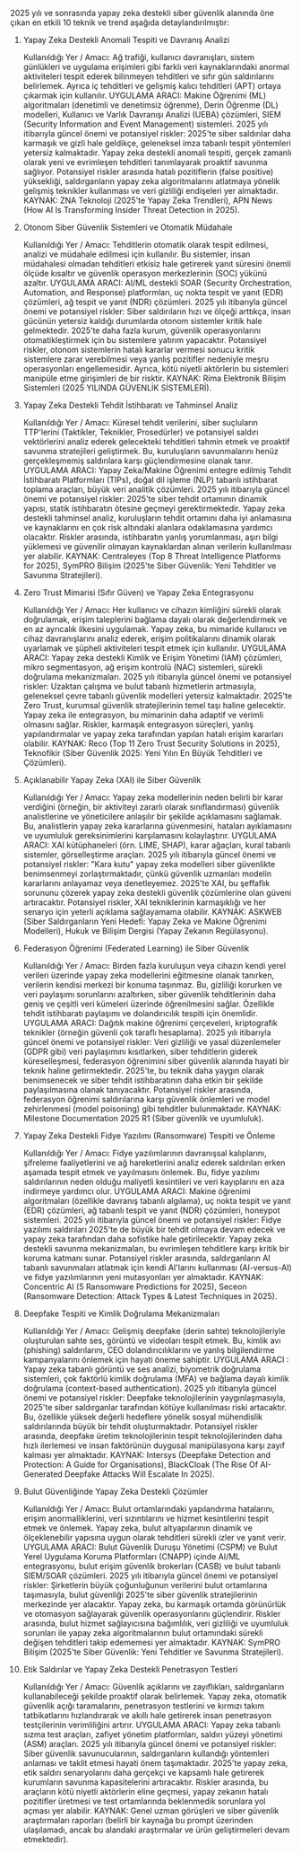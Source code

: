 2025 yılı ve sonrasında yapay zeka destekli siber güvenlik alanında öne çıkan en etkili 10 teknik ve trend aşağıda detaylandırılmıştır:
1. Yapay Zeka Destekli Anomali Tespiti ve Davranış Analizi

    Kullanıldığı Yer / Amacı: Ağ trafiği, kullanıcı davranışları, sistem günlükleri ve uygulama erişimleri gibi farklı veri kaynaklarındaki anormal aktiviteleri tespit ederek bilinmeyen tehditleri ve sıfır gün saldırılarını belirlemek. Ayrıca iç tehditleri ve gelişmiş kalıcı tehditleri (APT) ortaya çıkarmak için kullanılır.
    UYGULAMA ARACI: Makine Öğrenimi (ML) algoritmaları (denetimli ve denetimsiz öğrenme), Derin Öğrenme (DL) modelleri, Kullanıcı ve Varlık Davranışı Analizi (UEBA) çözümleri, SIEM (Security Information and Event Management) sistemleri.
    2025 yılı itibarıyla güncel önemi ve potansiyel riskler: 2025'te siber saldırılar daha karmaşık ve gizli hale geldikçe, geleneksel imza tabanlı tespit yöntemleri yetersiz kalmaktadır. Yapay zeka destekli anomali tespiti, gerçek zamanlı olarak yeni ve evrimleşen tehditleri tanımlayarak proaktif savunma sağlıyor. Potansiyel riskler arasında hatalı pozitiflerin (false positive) yüksekliği, saldırganların yapay zeka algoritmalarını atlatmaya yönelik gelişmiş teknikler kullanması ve veri gizliliği endişeleri yer almaktadır.
     KAYNAK: ZNA Teknoloji (2025'te Yapay Zeka Trendleri), APN News (How AI Is Transforming Insider Threat Detection in 2025).

2. Otonom Siber Güvenlik Sistemleri ve Otomatik Müdahale

    Kullanıldığı Yer / Amacı: Tehditlerin otomatik olarak tespit edilmesi, analizi ve müdahale edilmesi için kullanılır. Bu sistemler, insan müdahalesi olmadan tehditleri etkisiz hale getirerek yanıt süresini önemli ölçüde kısaltır ve güvenlik operasyon merkezlerinin (SOC) yükünü azaltır.
    UYGULAMA ARACI: AI/ML destekli SOAR (Security Orchestration, Automation, and Response) platformları, uç nokta tespit ve yanıt (EDR) çözümleri, ağ tespit ve yanıt (NDR) çözümleri.
    2025 yılı itibarıyla güncel önemi ve potansiyel riskler: Siber saldırıların hızı ve ölçeği arttıkça, insan gücünün yetersiz kaldığı durumlarda otonom sistemler kritik hale gelmektedir. 2025'te daha fazla kurum, güvenlik operasyonlarını otomatikleştirmek için bu sistemlere yatırım yapacaktır. Potansiyel riskler, otonom sistemlerin hatalı kararlar vermesi sonucu kritik sistemlere zarar verebilmesi veya yanlış pozitifler nedeniyle meşru operasyonları engellemesidir. Ayrıca, kötü niyetli aktörlerin bu sistemleri manipüle etme girişimleri de bir risktir.
    KAYNAK: Rima Elektronik Bilişim Sistemleri (2025 YILINDA GÜVENLİK SİSTEMLERİ).

3. Yapay Zeka Destekli Tehdit İstihbaratı ve Tahminsel Analiz

    Kullanıldığı Yer / Amacı: Küresel tehdit verilerini, siber suçluların TTP'lerini (Taktikler, Teknikler, Prosedürler) ve potansiyel saldırı vektörlerini analiz ederek gelecekteki tehditleri tahmin etmek ve proaktif savunma stratejileri geliştirmek. Bu, kuruluşların savunmalarını henüz gerçekleşmemiş saldırılara karşı güçlendirmesine olanak tanır.
    UYGULAMA ARACI: Yapay Zeka/Makine Öğrenimi entegre edilmiş Tehdit İstihbaratı Platformları (TIPs), doğal dil işleme (NLP) tabanlı istihbarat toplama araçları, büyük veri analitik çözümleri.
    2025 yılı itibarıyla güncel önemi ve potansiyel riskler: 2025'te siber tehdit ortamının dinamik yapısı, statik istihbaratın ötesine geçmeyi gerektirmektedir. Yapay zeka destekli tahminsel analiz, kuruluşların tehdit ortamını daha iyi anlamasına ve kaynaklarını en çok risk altındaki alanlara odaklamasına yardımcı olacaktır. Riskler arasında, istihbaratın yanlış yorumlanması, aşırı bilgi yüklemesi ve güvenilir olmayan kaynaklardan alınan verilerin kullanılması yer alabilir.
  KAYNAK: Centraleyes (Top 8 Threat Intelligence Platforms for 2025), SymPRO Bilişim (2025'te Siber Güvenlik: Yeni Tehditler ve Savunma Stratejileri).

4. Zero Trust Mimarisi (Sıfır Güven) ve Yapay Zeka Entegrasyonu

    Kullanıldığı Yer / Amacı: Her kullanıcı ve cihazın kimliğini sürekli olarak doğrulamak, erişim taleplerini bağlama dayalı olarak değerlendirmek ve en az ayrıcalık ilkesini uygulamak. Yapay zeka, bu mimaride kullanıcı ve cihaz davranışlarını analiz ederek, erişim politikalarını dinamik olarak uyarlamak ve şüpheli aktiviteleri tespit etmek için kullanılır.
   UYGULAMA ARACI: Yapay zeka destekli Kimlik ve Erişim Yönetimi (IAM) çözümleri, mikro segmentasyon, ağ erişim kontrolü (NAC) sistemleri, sürekli doğrulama mekanizmaları.
    2025 yılı itibarıyla güncel önemi ve potansiyel riskler: Uzaktan çalışma ve bulut tabanlı hizmetlerin artmasıyla, geleneksel çevre tabanlı güvenlik modelleri yetersiz kalmaktadır. 2025'te Zero Trust, kurumsal güvenlik stratejilerinin temel taşı haline gelecektir. Yapay zeka ile entegrasyon, bu mimarinin daha adaptif ve verimli olmasını sağlar. Riskler, karmaşık entegrasyon süreçleri, yanlış yapılandırmalar ve yapay zeka tarafından yapılan hatalı erişim kararları olabilir.
     KAYNAK: Reco (Top 11 Zero Trust Security Solutions in 2025), Teknofikir (Siber Güvenlik 2025: Yeni Yılın En Büyük Tehditleri ve Çözümleri).

5. Açıklanabilir Yapay Zeka (XAI) ile Siber Güvenlik

    Kullanıldığı Yer / Amacı: Yapay zeka modellerinin neden belirli bir karar verdiğini (örneğin, bir aktiviteyi zararlı olarak sınıflandırması) güvenlik analistlerine ve yöneticilere anlaşılır bir şekilde açıklamasını sağlamak. Bu, analistlerin yapay zeka kararlarına güvenmesini, hataları ayıklamasını ve uyumluluk gereksinimlerini karşılamasını kolaylaştırır.
   UYGULAMA ARACI: XAI kütüphaneleri (örn. LIME, SHAP), karar ağaçları, kural tabanlı sistemler, görselleştirme araçları.
    2025 yılı itibarıyla güncel önemi ve potansiyel riskler: "Kara kutu" yapay zeka modelleri siber güvenlikte benimsenmeyi zorlaştırmaktadır, çünkü güvenlik uzmanları modelin kararlarını anlayamaz veya denetleyemez. 2025'te XAI, bu şeffaflık sorununu çözerek yapay zeka destekli güvenlik çözümlerine olan güveni artıracaktır. Potansiyel riskler, XAI tekniklerinin karmaşıklığı ve her senaryo için yeterli açıklama sağlayamama olabilir.
    KAYNAK: ASKWEB (Siber Saldırganların Yeni Hedefi: Yapay Zeka ve Makine Öğrenimi Modelleri), Hukuk ve Bilişim Dergisi (Yapay Zekanın Regülasyonu).

6. Federasyon Öğrenimi (Federated Learning) ile Siber Güvenlik

    Kullanıldığı Yer / Amacı: Birden fazla kuruluşun veya cihazın kendi yerel verileri üzerinde yapay zeka modellerini eğitmesine olanak tanırken, verilerin kendisi merkezi bir konuma taşınmaz. Bu, gizliliği korurken ve veri paylaşımı sorunlarını azaltırken, siber güvenlik tehditlerinin daha geniş ve çeşitli veri kümeleri üzerinde öğrenilmesini sağlar. Özellikle tehdit istihbaratı paylaşımı ve dolandırıcılık tespiti için önemlidir.
   UYGULAMA ARACI: Dağıtık makine öğrenimi çerçeveleri, kriptografik teknikler (örneğin güvenli çok taraflı hesaplama).
    2025 yılı itibarıyla güncel önemi ve potansiyel riskler: Veri gizliliği ve yasal düzenlemeler (GDPR gibi) veri paylaşımını kısıtlarken, siber tehditlerin giderek küreselleşmesi, federasyon öğrenimini siber güvenlik alanında hayati bir teknik haline getirmektedir. 2025'te, bu teknik daha yaygın olarak benimsenecek ve siber tehdit istihbaratının daha etkin bir şekilde paylaşılmasına olanak tanıyacaktır. Potansiyel riskler arasında, federasyon öğrenimi saldırılarına karşı güvenlik önlemleri ve model zehirlenmesi (model poisoning) gibi tehditler bulunmaktadır.
   KAYNAK: Milestone Documentation 2025 R1 (Siber güvenlik ve uyumluluk).

7. Yapay Zeka Destekli Fidye Yazılımı (Ransomware) Tespiti ve Önleme

    Kullanıldığı Yer / Amacı: Fidye yazılımlarının davranışsal kalıplarını, şifreleme faaliyetlerini ve ağ hareketlerini analiz ederek saldırıları erken aşamada tespit etmek ve yayılmasını önlemek. Bu, fidye yazılımı saldırılarının neden olduğu maliyetli kesintileri ve veri kayıplarını en aza indirmeye yardımcı olur.
    UYGULAMA ARACI: Makine öğrenimi algoritmaları (özellikle davranış tabanlı algılama), uç nokta tespit ve yanıt (EDR) çözümleri, ağ tabanlı tespit ve yanıt (NDR) çözümleri, honeypot sistemleri.
    2025 yılı itibarıyla güncel önemi ve potansiyel riskler: Fidye yazılımı saldırıları 2025'te de büyük bir tehdit olmaya devam edecek ve yapay zeka tarafından daha sofistike hale getirilecektir. Yapay zeka destekli savunma mekanizmaları, bu evrimleşen tehditlere karşı kritik bir koruma katmanı sunar. Potansiyel riskler arasında, saldırganların AI tabanlı savunmaları atlatmak için kendi AI'larını kullanması (AI-versus-AI) ve fidye yazılımlarının yeni mutasyonları yer almaktadır.
    KAYNAK: Concentric AI (5 Ransomware Predictions for 2025), Seceon (Ransomware Detection: Attack Types & Latest Techniques in 2025).

8. Deepfake Tespiti ve Kimlik Doğrulama Mekanizmaları

    Kullanıldığı Yer / Amacı: Gelişmiş deepfake (derin sahte) teknolojileriyle oluşturulan sahte ses, görüntü ve videoları tespit etmek. Bu, kimlik avı (phishing) saldırılarını, CEO dolandırıcılıklarını ve yanlış bilgilendirme kampanyalarını önlemek için hayati öneme sahiptir.
    UYGULAMA ARACI : Yapay zeka tabanlı görüntü ve ses analizi, biyometrik doğrulama sistemleri, çok faktörlü kimlik doğrulama (MFA) ve bağlama dayalı kimlik doğrulama (context-based authentication).
    2025 yılı itibarıyla güncel önemi ve potansiyel riskler: Deepfake teknolojilerinin yaygınlaşmasıyla, 2025'te siber saldırganlar tarafından kötüye kullanılması riski artacaktır. Bu, özellikle yüksek değerli hedeflere yönelik sosyal mühendislik saldırılarında büyük bir tehdit oluşturmaktadır. Potansiyel riskler arasında, deepfake üretim teknolojilerinin tespit teknolojilerinden daha hızlı ilerlemesi ve insan faktörünün duygusal manipülasyona karşı zayıf kalması yer almaktadır.
  KAYNAK: Intersys (Deepfake Detection and Protection: A Guide for Organisations), BlackCloak (The Rise Of AI-Generated Deepfake Attacks Will Escalate In 2025).

9. Bulut Güvenliğinde Yapay Zeka Destekli Çözümler

    Kullanıldığı Yer / Amacı: Bulut ortamlarındaki yapılandırma hatalarını, erişim anormalliklerini, veri sızıntılarını ve hizmet kesintilerini tespit etmek ve önlemek. Yapay zeka, bulut altyapılarının dinamik ve ölçeklenebilir yapısına uygun olarak tehditleri sürekli izler ve yanıt verir.
    UYGULAMA ARACI: Bulut Güvenlik Duruşu Yönetimi (CSPM) ve Bulut Yerel Uygulama Koruma Platformları (CNAPP) içinde AI/ML entegrasyonu, bulut erişim güvenlik brokerları (CASB) ve bulut tabanlı SIEM/SOAR çözümleri.
    2025 yılı itibarıyla güncel önemi ve potansiyel riskler: Şirketlerin büyük çoğunluğunun verilerini bulut ortamlarına taşımasıyla, bulut güvenliği 2025'te siber güvenlik stratejilerinin merkezinde yer alacaktır. Yapay zeka, bu karmaşık ortamda görünürlük ve otomasyon sağlayarak güvenlik operasyonlarını güçlendirir. Riskler arasında, bulut hizmet sağlayıcısına bağımlılık, veri gizliliği ve uyumluluk sorunları ile yapay zeka algoritmalarının bulut ortamındaki sürekli değişen tehditleri takip edememesi yer almaktadır.
     KAYNAK: SymPRO Bilişim (2025'te Siber Güvenlik: Yeni Tehditler ve Savunma Stratejileri).

10. Etik Saldırılar ve Yapay Zeka Destekli Penetrasyon Testleri

    Kullanıldığı Yer / Amacı: Güvenlik açıklarını ve zayıflıkları, saldırganların kullanabileceği şekilde proaktif olarak belirlemek. Yapay zeka, otomatik güvenlik açığı taramalarını, penetrasyon testlerini ve kırmızı takım tatbikatlarını hızlandırarak ve akıllı hale getirerek insan penetrasyon testçilerinin verimliliğini artırır.
    UYGULAMA ARACI: Yapay zeka tabanlı sızma test araçları, zafiyet yönetim platformları, saldırı yüzeyi yönetimi (ASM) araçları.
    2025 yılı itibarıyla güncel önemi ve potansiyel riskler: Siber güvenlik savunucularının, saldırganların kullandığı yöntemleri anlaması ve taklit etmesi hayati önem taşımaktadır. 2025'te yapay zeka, etik saldırı senaryolarını daha gerçekçi ve kapsamlı hale getirerek kurumların savunma kapasitelerini artıracaktır. Riskler arasında, bu araçların kötü niyetli aktörlerin eline geçmesi, yapay zekanın hatalı pozitifler üretmesi ve test ortamlarında beklenmedik sorunlara yol açması yer alabilir.
     KAYNAK: Genel uzman görüşleri ve siber güvenlik araştırmaları raporları (belirli bir kaynağa bu prompt üzerinden ulaşılamadı, ancak bu alandaki araştırmalar ve ürün geliştirmeleri devam etmektedir).
